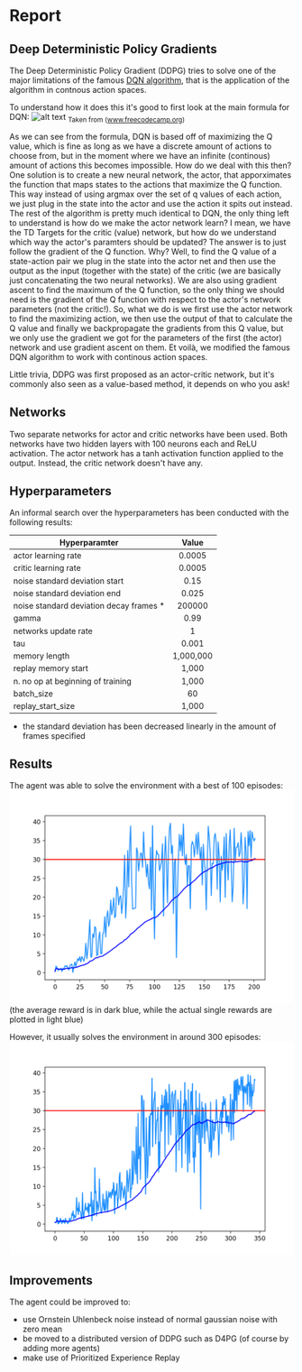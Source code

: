 # Report

## Deep Deterministic Policy Gradients
The Deep Deterministic Policy Gradient (DDPG) tries to solve one of the major limitations of the famous [DQN algorithm](https://github.com/lbarazza/Banana-Collector), that is the application of the algorithm in contnous action spaces.

To understand how it does this it's good to first look at the main formula for DQN:
![alt text](https://cdn-images-1.medium.com/max/800/1*KsQ46R8zyTQlKGv91xi6ww.png "DQN formula")
<sub>Taken from (www.freecodecamp.org)</sub>

As we can see from the formula, DQN is based off of maximizing the Q value, which is fine as long as we have a discrete amount of actions to choose from, but in the moment where we have an infinite (continous) amount of actions this becomes impossible.
How do we deal with this then? One solution is to create a new neural network, the actor, that apporximates the function that maps states to the actions that maximize the Q function. This way instead of using argmax over the set of q values of each action, we just plug in the state into the actor and use the action it spits out instead. The rest of the algorithm is pretty much identical to DQN, the only thing left to understand is how do we make the actor network learn? I mean, we have the TD Targets for the critic (value) network, but how do we understand which way the actor's paramters should be updated? The answer is to just follow the gradient of the Q function. Why? Well, to find the Q value of a state-action pair we plug in the state into the actor net and then use the output as the input (together with the state) of the critic (we are basically just concatenating the two neural networks). We are also using gradient ascent to find the maximum of the Q function, so the only thing we should need is the gradient of the Q function with respect to the actor's network parameters (not the critic!). So, what we do is we first use the actor network to find the maximizing action, we then use the output of that to calculate the Q value and finally we backpropagate the gradients from this Q value, but we only use the gradient we got for the parameters of the first (the actor) network and use gradient ascent on them.
Et voilà, we modified the famous DQN algorithm to work with continous action spaces.

Little trivia, DDPG was first proposed as an actor-critic network, but it's commonly also seen as a value-based method, it depends on who you ask!

## Networks
Two separate networks for actor and critic networks have been used. Both networks have two hidden layers with 100 neurons each and ReLU activation. The actor network has a tanh activation function applied to the output. Instead, the critic network doesn't have any.

## Hyperparameters
An informal search over the hyperparameters has been conducted with the following results:

|     Hyperparamter                          |      Value                      |
|--------------------------------------------|:-------------------------------:|
|    actor learning rate                     |          0.0005                 |
|    critic learning rate                    |          0.0005                 |
|    noise standard deviation start          |          0.15                   |
|    noise standard deviation end            |          0.025                  |
|    noise standard deviation decay frames * |          200000                 |
|    gamma                                   |          0.99                   |
|    networks update rate                    |          1                      |
|    tau                                     |          0.001                  |
|    memory length                           |          1,000,000              |
|    replay memory start                     |          1,000                  |
|    n. no op at beginning of training       |          1,000                  |
|    batch_size                              |          60                     |
|    replay_start_size                       |          1,000                  |

* the standard deviation has been decreased linearly in the amount of frames specified

## Results
The agent was able to solve the environment with a best of 100 episodes:
![alt text](https://raw.githubusercontent.com/lbarazza/Reacher/master/images/stats.png "DDPG stats")
(the average reward is in dark blue, while the actual single rewards are plotted in light blue)

However, it usually solves the environment in around 300 episodes:
![alt text](https://raw.githubusercontent.com/lbarazza/Reacher/master/images/stats2.png "DDPG stats2")


## Improvements
The agent could be improved to:
- use Ornstein Uhlenbeck noise instead of normal gaussian noise with zero mean
- be moved to a distributed version of DDPG such as D4PG (of course by adding more agents)
- make use of Prioritized Experience Replay
